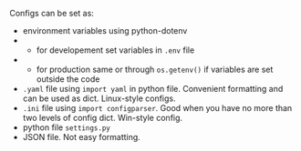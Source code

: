 Configs can be set as:
- environment variables using python-dotenv
- - for developement set variables in `.env` file
- - for production same or through `os.getenv()` if variables are set outside the code
- `.yaml` file using `import yaml` in python file. Convenient formatting and can be used as dict. Linux-style configs.
- `.ini` file using `import configparser`. Good when you have no more than two levels of config dict. Win-style config.
- python file `settings.py`
- JSON file. Not easy formatting. 
